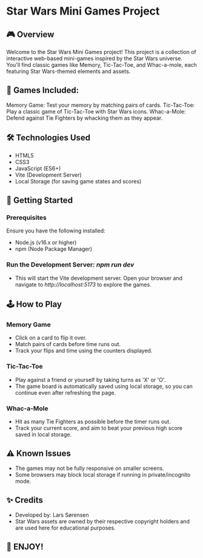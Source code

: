 # Star Wars Mini Games Project

## 🎮 Overview
Welcome to the Star Wars Mini Games project! This project is a collection of interactive web-based mini-games inspired by the Star Wars universe. You'll find classic games like Memory, Tic-Tac-Toe, and Whac-a-mole, each featuring Star Wars-themed elements and assets.

## 🌌 Games Included:
Memory Game: Test your memory by matching pairs of cards.
Tic-Tac-Toe: Play a classic game of Tic-Tac-Toe with Star Wars icons.
Whac-a-Mole: Defend against Tie Fighters by whacking them as they appear.

## 🛠️ Technologies Used
- HTML5
- CSS3
- JavaScript (ES6+)
- Vite (Development Server)
- Local Storage (for saving game states and scores)

## 🚀 Getting Started
### Prerequisites
Ensure you have the following installed:
- Node.js (v16.x or higher)
- npm (Node Package Manager)

### Run the Development Server: *npm run dev*
- This will start the Vite development server. Open your browser and navigate to *http://localhost:5173* to explore the games.

## 🕹️ How to Play
### Memory Game
- Click on a card to flip it over.
- Match pairs of cards before time runs out.
- Track your flips and time using the counters displayed.
  
### Tic-Tac-Toe
- Play against a friend or yourself by taking turns as 'X' or 'O'.
- The game board is automatically saved using local storage, so you can continue even after refreshing the page.

### Whac-a-Mole
- Hit as many Tie Fighters as possible before the timer runs out.
- Track your current score, and aim to beat your previous high score saved in local storage.

## ⚠️ Known Issues
- The games may not be fully responsive on smaller screens.
- Some browsers may block local storage if running in private/incognito mode.

## ✨ Credits
- Developed by: Lars Sørensen
- Star Wars assets are owned by their respective copyright holders and are used here for educational purposes.


## 🤍 ENJOY!
